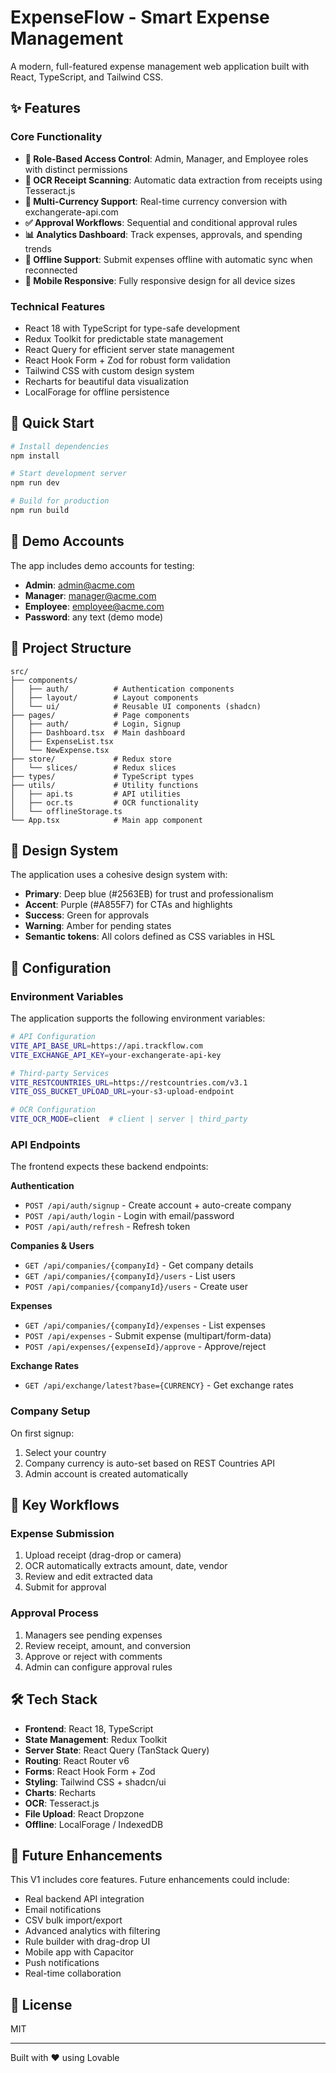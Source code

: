 # ExpenseFlow - Smart Expense Management

A modern, full-featured expense management web application built with React, TypeScript, and Tailwind CSS.

## ✨ Features

### Core Functionality
- **🔐 Role-Based Access Control**: Admin, Manager, and Employee roles with distinct permissions
- **📸 OCR Receipt Scanning**: Automatic data extraction from receipts using Tesseract.js
- **💱 Multi-Currency Support**: Real-time currency conversion with exchangerate-api.com
- **✅ Approval Workflows**: Sequential and conditional approval rules
- **📊 Analytics Dashboard**: Track expenses, approvals, and spending trends
- **💾 Offline Support**: Submit expenses offline with automatic sync when reconnected
- **📱 Mobile Responsive**: Fully responsive design for all device sizes

### Technical Features
- React 18 with TypeScript for type-safe development
- Redux Toolkit for predictable state management
- React Query for efficient server state management
- React Hook Form + Zod for robust form validation
- Tailwind CSS with custom design system
- Recharts for beautiful data visualization
- LocalForage for offline persistence

## 🚀 Quick Start

```bash
# Install dependencies
npm install

# Start development server
npm run dev

# Build for production
npm run build
```

## 🧪 Demo Accounts

The app includes demo accounts for testing:

- **Admin**: admin@acme.com
- **Manager**: manager@acme.com  
- **Employee**: employee@acme.com
- **Password**: any text (demo mode)

## 📁 Project Structure

```
src/
├── components/
│   ├── auth/          # Authentication components
│   ├── layout/        # Layout components
│   └── ui/            # Reusable UI components (shadcn)
├── pages/             # Page components
│   ├── auth/          # Login, Signup
│   ├── Dashboard.tsx  # Main dashboard
│   ├── ExpenseList.tsx
│   └── NewExpense.tsx
├── store/             # Redux store
│   └── slices/        # Redux slices
├── types/             # TypeScript types
├── utils/             # Utility functions
│   ├── api.ts         # API utilities
│   ├── ocr.ts         # OCR functionality
│   └── offlineStorage.ts
└── App.tsx            # Main app component
```

## 🎨 Design System

The application uses a cohesive design system with:
- **Primary**: Deep blue (#2563EB) for trust and professionalism
- **Accent**: Purple (#A855F7) for CTAs and highlights
- **Success**: Green for approvals
- **Warning**: Amber for pending states
- **Semantic tokens**: All colors defined as CSS variables in HSL

## 🔧 Configuration

### Environment Variables

The application supports the following environment variables:

```bash
# API Configuration
VITE_API_BASE_URL=https://api.trackflow.com
VITE_EXCHANGE_API_KEY=your-exchangerate-api-key

# Third-party Services
VITE_RESTCOUNTRIES_URL=https://restcountries.com/v3.1
VITE_OSS_BUCKET_UPLOAD_URL=your-s3-upload-endpoint

# OCR Configuration
VITE_OCR_MODE=client  # client | server | third_party
```

### API Endpoints

The frontend expects these backend endpoints:

**Authentication**
- `POST /api/auth/signup` - Create account + auto-create company
- `POST /api/auth/login` - Login with email/password
- `POST /api/auth/refresh` - Refresh token

**Companies & Users**
- `GET /api/companies/{companyId}` - Get company details
- `GET /api/companies/{companyId}/users` - List users
- `POST /api/companies/{companyId}/users` - Create user

**Expenses**
- `GET /api/companies/{companyId}/expenses` - List expenses
- `POST /api/expenses` - Submit expense (multipart/form-data)
- `POST /api/expenses/{expenseId}/approve` - Approve/reject

**Exchange Rates**
- `GET /api/exchange/latest?base={CURRENCY}` - Get exchange rates

### Company Setup

On first signup:
1. Select your country
2. Company currency is auto-set based on REST Countries API
3. Admin account is created automatically

## 📝 Key Workflows

### Expense Submission
1. Upload receipt (drag-drop or camera)
2. OCR automatically extracts amount, date, vendor
3. Review and edit extracted data
4. Submit for approval

### Approval Process
1. Managers see pending expenses
2. Review receipt, amount, and conversion
3. Approve or reject with comments
4. Admin can configure approval rules

## 🛠️ Tech Stack

- **Frontend**: React 18, TypeScript
- **State Management**: Redux Toolkit
- **Server State**: React Query (TanStack Query)
- **Routing**: React Router v6
- **Forms**: React Hook Form + Zod
- **Styling**: Tailwind CSS + shadcn/ui
- **Charts**: Recharts
- **OCR**: Tesseract.js
- **File Upload**: React Dropzone
- **Offline**: LocalForage / IndexedDB

## 🎯 Future Enhancements

This V1 includes core features. Future enhancements could include:
- Real backend API integration
- Email notifications
- CSV bulk import/export
- Advanced analytics with filtering
- Rule builder with drag-drop UI
- Mobile app with Capacitor
- Push notifications
- Real-time collaboration

## 📄 License

MIT

---

Built with ❤️ using Lovable
